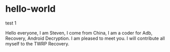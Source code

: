 # hello-world
test 1

Hello everyone, I am Steven, I come from China, I am a coder for Adb, Recovery, Android Decryption.
I am pleased to meet you.
I will contribute all myself to the TWRP Recovery.
